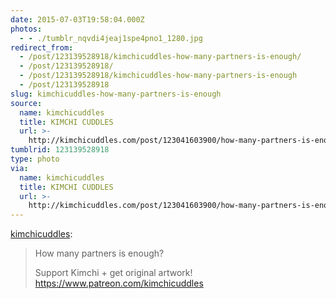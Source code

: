 ```yaml
---
date: 2015-07-03T19:58:04.000Z
photos:
  - - ./tumblr_nqvdi4jeaj1spe4pno1_1280.jpg
redirect_from:
  - /post/123139528918/kimchicuddles-how-many-partners-is-enough/
  - /post/123139528918/
  - /post/123139528918/kimchicuddles-how-many-partners-is-enough
  - /post/123139528918
slug: kimchicuddles-how-many-partners-is-enough
source:
  name: kimchicuddles
  title: KIMCHI CUDDLES
  url: >-
    http://kimchicuddles.com/post/123041603900/how-many-partners-is-enough-support-kimchi-get
tumblrid: 123139528918
type: photo
via:
  name: kimchicuddles
  title: KIMCHI CUDDLES
  url: >-
    http://kimchicuddles.com/post/123041603900/how-many-partners-is-enough-support-kimchi-get
---
```

<p><a href="http://kimchicuddles.com/post/123041603900/how-many-partners-is-enough-support-kimchi-get" class="tumblr_blog">kimchicuddles</a>:</p>

<blockquote><p>How many partners is enough?</p><p>Support Kimchi + get original artwork!<br/><a href="https://www.patreon.com/kimchicuddles">https://www.patreon.com/kimchicuddles</a><br/></p></blockquote>
